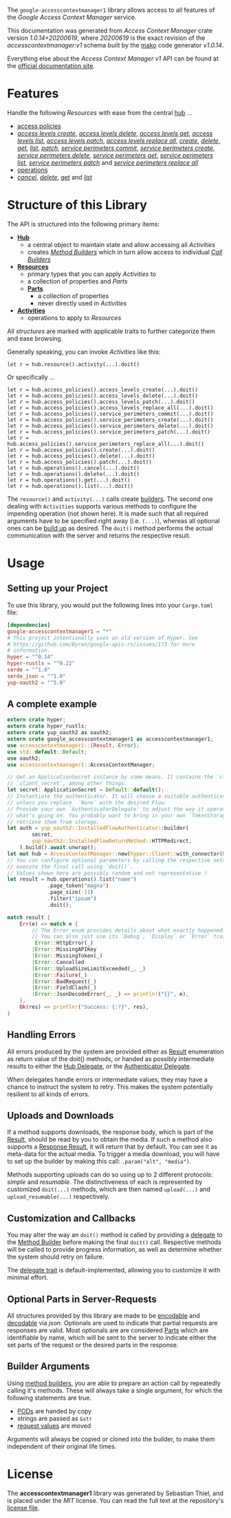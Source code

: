 <!---
DO NOT EDIT !
This file was generated automatically from 'src/mako/api/README.md.mako'
DO NOT EDIT !
-->
The `google-accesscontextmanager1` library allows access to all features of the *Google Access Context Manager* service.

This documentation was generated from *Access Context Manager* crate version *1.0.14+20200619*, where *20200619* is the exact revision of the *accesscontextmanager:v1* schema built by the [mako](http://www.makotemplates.org/) code generator *v1.0.14*.

Everything else about the *Access Context Manager* *v1* API can be found at the
[official documentation site](https://cloud.google.com/access-context-manager/docs/reference/rest/).
# Features

Handle the following *Resources* with ease from the central [hub](https://docs.rs/google-accesscontextmanager1/1.0.14+20200619/google_accesscontextmanager1/AccessContextManager) ... 

* [access policies](https://docs.rs/google-accesscontextmanager1/1.0.14+20200619/google_accesscontextmanager1/api::AccessPolicy)
 * [*access levels create*](https://docs.rs/google-accesscontextmanager1/1.0.14+20200619/google_accesscontextmanager1/api::AccessPolicyAccessLevelCreateCall), [*access levels delete*](https://docs.rs/google-accesscontextmanager1/1.0.14+20200619/google_accesscontextmanager1/api::AccessPolicyAccessLevelDeleteCall), [*access levels get*](https://docs.rs/google-accesscontextmanager1/1.0.14+20200619/google_accesscontextmanager1/api::AccessPolicyAccessLevelGetCall), [*access levels list*](https://docs.rs/google-accesscontextmanager1/1.0.14+20200619/google_accesscontextmanager1/api::AccessPolicyAccessLevelListCall), [*access levels patch*](https://docs.rs/google-accesscontextmanager1/1.0.14+20200619/google_accesscontextmanager1/api::AccessPolicyAccessLevelPatchCall), [*access levels replace all*](https://docs.rs/google-accesscontextmanager1/1.0.14+20200619/google_accesscontextmanager1/api::AccessPolicyAccessLevelReplaceAllCall), [*create*](https://docs.rs/google-accesscontextmanager1/1.0.14+20200619/google_accesscontextmanager1/api::AccessPolicyCreateCall), [*delete*](https://docs.rs/google-accesscontextmanager1/1.0.14+20200619/google_accesscontextmanager1/api::AccessPolicyDeleteCall), [*get*](https://docs.rs/google-accesscontextmanager1/1.0.14+20200619/google_accesscontextmanager1/api::AccessPolicyGetCall), [*list*](https://docs.rs/google-accesscontextmanager1/1.0.14+20200619/google_accesscontextmanager1/api::AccessPolicyListCall), [*patch*](https://docs.rs/google-accesscontextmanager1/1.0.14+20200619/google_accesscontextmanager1/api::AccessPolicyPatchCall), [*service perimeters commit*](https://docs.rs/google-accesscontextmanager1/1.0.14+20200619/google_accesscontextmanager1/api::AccessPolicyServicePerimeterCommitCall), [*service perimeters create*](https://docs.rs/google-accesscontextmanager1/1.0.14+20200619/google_accesscontextmanager1/api::AccessPolicyServicePerimeterCreateCall), [*service perimeters delete*](https://docs.rs/google-accesscontextmanager1/1.0.14+20200619/google_accesscontextmanager1/api::AccessPolicyServicePerimeterDeleteCall), [*service perimeters get*](https://docs.rs/google-accesscontextmanager1/1.0.14+20200619/google_accesscontextmanager1/api::AccessPolicyServicePerimeterGetCall), [*service perimeters list*](https://docs.rs/google-accesscontextmanager1/1.0.14+20200619/google_accesscontextmanager1/api::AccessPolicyServicePerimeterListCall), [*service perimeters patch*](https://docs.rs/google-accesscontextmanager1/1.0.14+20200619/google_accesscontextmanager1/api::AccessPolicyServicePerimeterPatchCall) and [*service perimeters replace all*](https://docs.rs/google-accesscontextmanager1/1.0.14+20200619/google_accesscontextmanager1/api::AccessPolicyServicePerimeterReplaceAllCall)
* [operations](https://docs.rs/google-accesscontextmanager1/1.0.14+20200619/google_accesscontextmanager1/api::Operation)
 * [*cancel*](https://docs.rs/google-accesscontextmanager1/1.0.14+20200619/google_accesscontextmanager1/api::OperationCancelCall), [*delete*](https://docs.rs/google-accesscontextmanager1/1.0.14+20200619/google_accesscontextmanager1/api::OperationDeleteCall), [*get*](https://docs.rs/google-accesscontextmanager1/1.0.14+20200619/google_accesscontextmanager1/api::OperationGetCall) and [*list*](https://docs.rs/google-accesscontextmanager1/1.0.14+20200619/google_accesscontextmanager1/api::OperationListCall)




# Structure of this Library

The API is structured into the following primary items:

* **[Hub](https://docs.rs/google-accesscontextmanager1/1.0.14+20200619/google_accesscontextmanager1/AccessContextManager)**
    * a central object to maintain state and allow accessing all *Activities*
    * creates [*Method Builders*](https://docs.rs/google-accesscontextmanager1/1.0.14+20200619/google_accesscontextmanager1/client::MethodsBuilder) which in turn
      allow access to individual [*Call Builders*](https://docs.rs/google-accesscontextmanager1/1.0.14+20200619/google_accesscontextmanager1/client::CallBuilder)
* **[Resources](https://docs.rs/google-accesscontextmanager1/1.0.14+20200619/google_accesscontextmanager1/client::Resource)**
    * primary types that you can apply *Activities* to
    * a collection of properties and *Parts*
    * **[Parts](https://docs.rs/google-accesscontextmanager1/1.0.14+20200619/google_accesscontextmanager1/client::Part)**
        * a collection of properties
        * never directly used in *Activities*
* **[Activities](https://docs.rs/google-accesscontextmanager1/1.0.14+20200619/google_accesscontextmanager1/client::CallBuilder)**
    * operations to apply to *Resources*

All *structures* are marked with applicable traits to further categorize them and ease browsing.

Generally speaking, you can invoke *Activities* like this:

```Rust,ignore
let r = hub.resource().activity(...).doit()
```

Or specifically ...

```ignore
let r = hub.access_policies().access_levels_create(...).doit()
let r = hub.access_policies().access_levels_delete(...).doit()
let r = hub.access_policies().access_levels_patch(...).doit()
let r = hub.access_policies().access_levels_replace_all(...).doit()
let r = hub.access_policies().service_perimeters_commit(...).doit()
let r = hub.access_policies().service_perimeters_create(...).doit()
let r = hub.access_policies().service_perimeters_delete(...).doit()
let r = hub.access_policies().service_perimeters_patch(...).doit()
let r = hub.access_policies().service_perimeters_replace_all(...).doit()
let r = hub.access_policies().create(...).doit()
let r = hub.access_policies().delete(...).doit()
let r = hub.access_policies().patch(...).doit()
let r = hub.operations().cancel(...).doit()
let r = hub.operations().delete(...).doit()
let r = hub.operations().get(...).doit()
let r = hub.operations().list(...).doit()
```

The `resource()` and `activity(...)` calls create [builders][builder-pattern]. The second one dealing with `Activities` 
supports various methods to configure the impending operation (not shown here). It is made such that all required arguments have to be 
specified right away (i.e. `(...)`), whereas all optional ones can be [build up][builder-pattern] as desired.
The `doit()` method performs the actual communication with the server and returns the respective result.

# Usage

## Setting up your Project

To use this library, you would put the following lines into your `Cargo.toml` file:

```toml
[dependencies]
google-accesscontextmanager1 = "*"
# This project intentionally uses an old version of Hyper. See
# https://github.com/Byron/google-apis-rs/issues/173 for more
# information.
hyper = "^0.14"
hyper-rustls = "^0.22"
serde = "^1.0"
serde_json = "^1.0"
yup-oauth2 = "^5.0"
```

## A complete example

```Rust
extern crate hyper;
extern crate hyper_rustls;
extern crate yup_oauth2 as oauth2;
extern crate google_accesscontextmanager1 as accesscontextmanager1;
use accesscontextmanager1::{Result, Error};
use std::default::Default;
use oauth2;
use accesscontextmanager1::AccessContextManager;

// Get an ApplicationSecret instance by some means. It contains the `client_id` and 
// `client_secret`, among other things.
let secret: ApplicationSecret = Default::default();
// Instantiate the authenticator. It will choose a suitable authentication flow for you, 
// unless you replace  `None` with the desired Flow.
// Provide your own `AuthenticatorDelegate` to adjust the way it operates and get feedback about 
// what's going on. You probably want to bring in your own `TokenStorage` to persist tokens and
// retrieve them from storage.
let auth = yup_oauth2::InstalledFlowAuthenticator::builder(
        secret,
        yup_oauth2::InstalledFlowReturnMethod::HTTPRedirect,
    ).build().await.unwrap();
let mut hub = AccessContextManager::new(hyper::Client::with_connector(hyper::net::HttpsConnector::new(hyper_rustls::TlsClient::new())), auth);
// You can configure optional parameters by calling the respective setters at will, and
// execute the final call using `doit()`.
// Values shown here are possibly random and not representative !
let result = hub.operations().list("name")
             .page_token("magna")
             .page_size(-11)
             .filter("ipsum")
             .doit();

match result {
    Err(e) => match e {
        // The Error enum provides details about what exactly happened.
        // You can also just use its `Debug`, `Display` or `Error` traits
         Error::HttpError(_)
        |Error::MissingAPIKey
        |Error::MissingToken(_)
        |Error::Cancelled
        |Error::UploadSizeLimitExceeded(_, _)
        |Error::Failure(_)
        |Error::BadRequest(_)
        |Error::FieldClash(_)
        |Error::JsonDecodeError(_, _) => println!("{}", e),
    },
    Ok(res) => println!("Success: {:?}", res),
}

```
## Handling Errors

All errors produced by the system are provided either as [Result](https://docs.rs/google-accesscontextmanager1/1.0.14+20200619/google_accesscontextmanager1/client::Result) enumeration as return value of
the doit() methods, or handed as possibly intermediate results to either the 
[Hub Delegate](https://docs.rs/google-accesscontextmanager1/1.0.14+20200619/google_accesscontextmanager1/client::Delegate), or the [Authenticator Delegate](https://docs.rs/yup-oauth2/*/yup_oauth2/trait.AuthenticatorDelegate.html).

When delegates handle errors or intermediate values, they may have a chance to instruct the system to retry. This 
makes the system potentially resilient to all kinds of errors.

## Uploads and Downloads
If a method supports downloads, the response body, which is part of the [Result](https://docs.rs/google-accesscontextmanager1/1.0.14+20200619/google_accesscontextmanager1/client::Result), should be
read by you to obtain the media.
If such a method also supports a [Response Result](https://docs.rs/google-accesscontextmanager1/1.0.14+20200619/google_accesscontextmanager1/client::ResponseResult), it will return that by default.
You can see it as meta-data for the actual media. To trigger a media download, you will have to set up the builder by making
this call: `.param("alt", "media")`.

Methods supporting uploads can do so using up to 2 different protocols: 
*simple* and *resumable*. The distinctiveness of each is represented by customized 
`doit(...)` methods, which are then named `upload(...)` and `upload_resumable(...)` respectively.

## Customization and Callbacks

You may alter the way an `doit()` method is called by providing a [delegate](https://docs.rs/google-accesscontextmanager1/1.0.14+20200619/google_accesscontextmanager1/client::Delegate) to the 
[Method Builder](https://docs.rs/google-accesscontextmanager1/1.0.14+20200619/google_accesscontextmanager1/client::CallBuilder) before making the final `doit()` call. 
Respective methods will be called to provide progress information, as well as determine whether the system should 
retry on failure.

The [delegate trait](https://docs.rs/google-accesscontextmanager1/1.0.14+20200619/google_accesscontextmanager1/client::Delegate) is default-implemented, allowing you to customize it with minimal effort.

## Optional Parts in Server-Requests

All structures provided by this library are made to be [encodable](https://docs.rs/google-accesscontextmanager1/1.0.14+20200619/google_accesscontextmanager1/client::RequestValue) and 
[decodable](https://docs.rs/google-accesscontextmanager1/1.0.14+20200619/google_accesscontextmanager1/client::ResponseResult) via *json*. Optionals are used to indicate that partial requests are responses 
are valid.
Most optionals are are considered [Parts](https://docs.rs/google-accesscontextmanager1/1.0.14+20200619/google_accesscontextmanager1/client::Part) which are identifiable by name, which will be sent to 
the server to indicate either the set parts of the request or the desired parts in the response.

## Builder Arguments

Using [method builders](https://docs.rs/google-accesscontextmanager1/1.0.14+20200619/google_accesscontextmanager1/client::CallBuilder), you are able to prepare an action call by repeatedly calling it's methods.
These will always take a single argument, for which the following statements are true.

* [PODs][wiki-pod] are handed by copy
* strings are passed as `&str`
* [request values](https://docs.rs/google-accesscontextmanager1/1.0.14+20200619/google_accesscontextmanager1/client::RequestValue) are moved

Arguments will always be copied or cloned into the builder, to make them independent of their original life times.

[wiki-pod]: http://en.wikipedia.org/wiki/Plain_old_data_structure
[builder-pattern]: http://en.wikipedia.org/wiki/Builder_pattern
[google-go-api]: https://github.com/google/google-api-go-client

# License
The **accesscontextmanager1** library was generated by Sebastian Thiel, and is placed 
under the *MIT* license.
You can read the full text at the repository's [license file][repo-license].

[repo-license]: https://github.com/Byron/google-apis-rsblob/master/LICENSE.md
